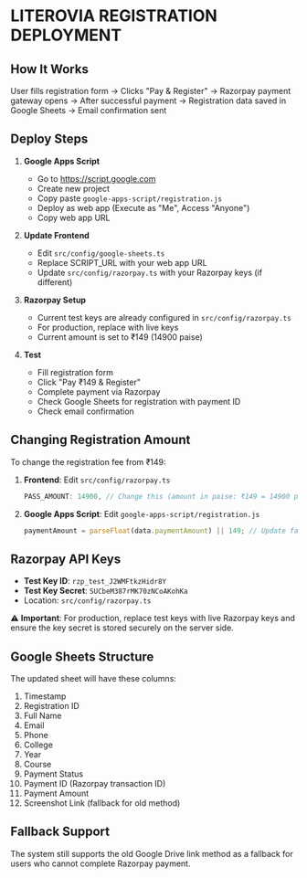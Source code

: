# LITEROVIA REGISTRATION DEPLOYMENT

## How It Works
User fills registration form → Clicks "Pay & Register" → Razorpay payment gateway opens → After successful payment → Registration data saved in Google Sheets → Email confirmation sent

## Deploy Steps

1. **Google Apps Script**
   - Go to https://script.google.com
   - Create new project
   - Copy paste `google-apps-script/registration.js`
   - Deploy as web app (Execute as "Me", Access "Anyone")
   - Copy web app URL

2. **Update Frontend**
   - Edit `src/config/google-sheets.ts`
   - Replace SCRIPT_URL with your web app URL
   - Update `src/config/razorpay.ts` with your Razorpay keys (if different)

3. **Razorpay Setup**
   - Current test keys are already configured in `src/config/razorpay.ts`
   - For production, replace with live keys
   - Current amount is set to ₹149 (14900 paise)

4. **Test**
   - Fill registration form 
   - Click "Pay ₹149 & Register"
   - Complete payment via Razorpay
   - Check Google Sheets for registration with payment ID
   - Check email confirmation

## Changing Registration Amount

To change the registration fee from ₹149:

1. **Frontend**: Edit `src/config/razorpay.ts`
   ```typescript
   PASS_AMOUNT: 14900, // Change this (amount in paise: ₹149 = 14900 paise)
   ```

2. **Google Apps Script**: Edit `google-apps-script/registration.js`
   ```javascript
   paymentAmount = parseFloat(data.paymentAmount) || 149; // Update fallback amount
   ```

## Razorpay API Keys
- **Test Key ID**: `rzp_test_J2WMFtkzHidr8Y`
- **Test Key Secret**: `SUCbeM387rMK70zNCoAKohKa`
- Location: `src/config/razorpay.ts`

⚠️ **Important**: For production, replace test keys with live Razorpay keys and ensure the key secret is stored securely on the server side.

## Google Sheets Structure
The updated sheet will have these columns:
1. Timestamp
2. Registration ID  
3. Full Name
4. Email
5. Phone
6. College
7. Year
8. Course
9. Payment Status
10. Payment ID (Razorpay transaction ID)
11. Payment Amount
12. Screenshot Link (fallback for old method)

## Fallback Support
The system still supports the old Google Drive link method as a fallback for users who cannot complete Razorpay payment.
